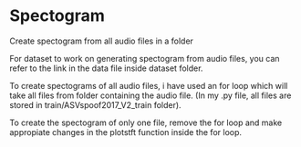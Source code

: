 # Spectogram
Create spectogram from all audio files in a folder 

For dataset to work on generating spectogram from audio files, you can refer to the link in the data file inside dataset 
folder.

To create spectograms of all audio files, i have used an for loop which will take all files from folder containing the audio file.
(In my .py file, all files are stored in train/ASVspoof2017_V2_train folder).



To create the spectogram of only one file, remove the for loop and make appropiate changes in the plotstft function inside the for loop.

